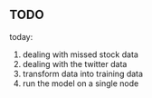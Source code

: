 ## TODO
today:
1. dealing with missed stock data
2. dealing with the twitter data
3. transform data into training data
4. run the model on a single node